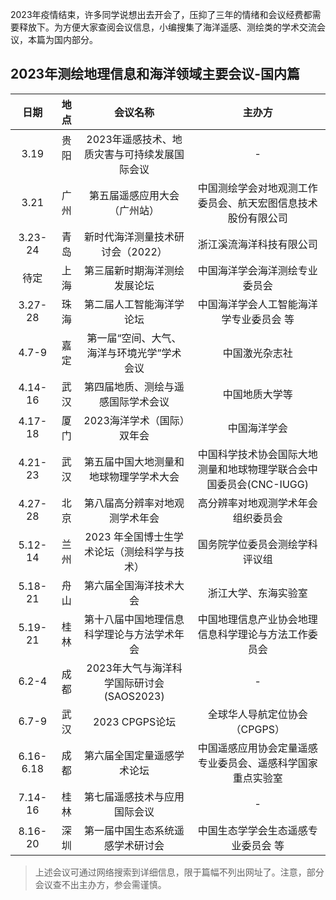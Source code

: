 
2023年疫情结束，许多同学说想出去开会了，压抑了三年的情绪和会议经费都需要释放下。为方便大家查阅会议信息，小编搜集了海洋遥感、测绘类的学术交流会议，本篇为国内部分。


## 2023年测绘地理信息和海洋领域主要会议-国内篇

| 日期 | 地点 | 会议名称 | 主办方|
| :----: | :----: |:----:|:----:|
| 3.19 | 贵阳 &nbsp;| 2023年遥感技术、地质灾害与可持续发展国际会议 |  - |
| 3.21 | 广州 | 第五届遥感应用大会（广州站） | 中国测绘学会对地观测工作委员会、航天宏图信息技术股份有限公司 |
| 3.23-24| 青岛 | 新时代海洋测量技术研讨会（2022）| 浙江溪流海洋科技有限公司|
| 待定 | 上海 | 第三届新时期海洋测绘发展论坛 |  中国海洋学会海洋测绘专业委员会 |
| 3.27-28 | 珠海 | 第二届人工智能海洋学论坛 | 中国海洋学会人工智能海洋学专业委员会 等 |
| 4.7-9 | 嘉定 | 第一届“空间、大气、海洋与环境光学”学术会议 | 中国激光杂志社 |
| 4.14-16 | 武汉 | 第四届地质、测绘与遥感国际学术会议 | 中国地质大学等  |
| 4.17-18 | 厦门 | 2023海洋学术（国际）双年会 | 中国海洋学会 |
| 4.21-23 | 武汉 | 第五届中国大地测量和地球物理学学术大会 | 中国科学技术协会国际大地测量和地球物理学联合会中国委员会(CNC-IUGG) |
| 4.27-28 | 北京 | 第八届高分辨率对地观测学术年会 | 高分辨率对地观测学术年会组织委员会 |
| 5.12-14 | 兰州 |2023 年全国博士生学术论坛（测绘科学与技术） | 国务院学位委员会测绘学科评议组 |
| 5.18-21 | 舟山 | 第六届全国海洋技术大会 | 浙江大学、东海实验室 |
| 5.19-21 | 桂林 | 第十八届中国地理信息科学理论与方法学术年会 | 中国地理信息产业协会地理信息科学理论与方法工作委员会 |
| 6.2-4 | 成都 | 2023年大气与海洋科学国际研讨会 (SAOS2023) | - |
| 6.7-9 | 武汉 | 2023 CPGPS论坛 | 全球华人导航定位协会（CPGPS）|
| 6.16-6.18 | 成都| 第六届全国定量遥感学术论坛 | 中国遥感应用协会定量遥感专业委员会、遥感科学国家重点实验室 |
| 7.14-16 | 桂林 | 第七届遥感技术与应用国际会议 | - |
| 8.16-20 | 深圳 | 第一届中国生态系统遥感学术研讨会 | 中国生态学学会生态遥感专业委员会 等 |

> 上述会议可通过网络搜索到详细信息，限于篇幅不列出网址了。注意，部分会议查不出主办方，参会需谨慎。
